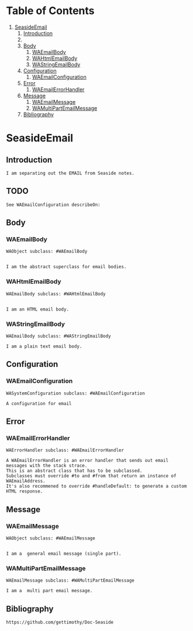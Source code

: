# Table of Contents1.  [SeasideEmail](#org518da62)    1.  [Introduction](#org3625bf3)    2.  [](#org1b239f2)    3.  [Body](#org3671d04)        1.  [WAEmailBody](#orgc513cf5)        2.  [WAHtmlEmailBody](#orgf480041)        3.  [WAStringEmailBody](#org264f372)    4.  [Configuration](#orgd609d14)        1.  [WAEmailConfiguration](#orgc453fdb)    5.  [Error](#orgd0cd062)        1.  [WAEmailErrorHandler](#org3f8f8ff)    6.  [Message](#org909e150)        1.  [WAEmailMessage](#orgc2a4030)        2.  [WAMultiPartEmailMessage](#orgf3b9316)    7.  [Bibliography](#orga2d35ad)<a id="org518da62"></a># SeasideEmail<a id="org3625bf3"></a>## Introduction    I am separating out the EMAIL from Seaside notes.<a id="org1b239f2"></a>## TODO     See WAEmailConfiguration describeOn:<a id="org3671d04"></a>## Body<a id="orgc513cf5"></a>### WAEmailBody    WAObject subclass: #WAEmailBody            I am the abstract superclass for email bodies.<a id="orgf480041"></a>### WAHtmlEmailBody        WAEmailBody subclass: #WAHtmlEmailBody            I am an HTML email body.<a id="org264f372"></a>### WAStringEmailBody            WAEmailBody subclass: #WAStringEmailBody        I am a plain text email body.<a id="orgd609d14"></a>## Configuration<a id="orgc453fdb"></a>### WAEmailConfiguration    WASystemConfiguration subclass: #WAEmailConfiguration        A configuration for email<a id="orgd0cd062"></a>## Error<a id="org3f8f8ff"></a>### WAEmailErrorHandler    WAErrorHandler subclass: #WAEmailErrorHandler        A WAEmailErrorHandler is an error handler that sends out email messages with the stack strace.     This is an abstract class that has to be subclassed.     Subclasses must override #to and #from that return an instance of WAEmailAddress.     It's also recommened to override #handleDefault: to generate a custom HTML response.<a id="org909e150"></a>## Message<a id="orgc2a4030"></a>### WAEmailMessage    WAObject subclass: #WAEmailMessage            I am a  general email message (single part).<a id="orgf3b9316"></a>### WAMultiPartEmailMessage            WAEmailMessage subclass: #WAMultiPartEmailMessage        I am a  multi part email message.<a id="orga2d35ad"></a>## Bibliography    https://github.com/gettimothy/Doc-Seaside